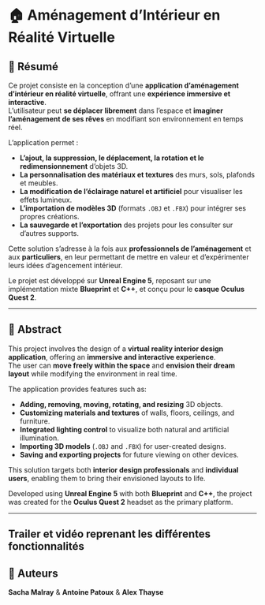 # 🏠 Aménagement d’Intérieur en Réalité Virtuelle  

## 🎯 Résumé  
Ce projet consiste en la conception d’une **application d’aménagement d’intérieur en réalité virtuelle**, offrant une **expérience immersive et interactive**.  
L’utilisateur peut **se déplacer librement** dans l’espace et **imaginer l’aménagement de ses rêves** en modifiant son environnement en temps réel.  

L’application permet :  
- **L’ajout, la suppression, le déplacement, la rotation et le redimensionnement** d’objets 3D.  
- **La personnalisation des matériaux et textures** des murs, sols, plafonds et meubles.  
- **La modification de l’éclairage naturel et artificiel** pour visualiser les effets lumineux.  
- **L’importation de modèles 3D** (formats `.OBJ` et `.FBX`) pour intégrer ses propres créations.  
- **La sauvegarde et l’exportation** des projets pour les consulter sur d’autres supports.  

Cette solution s’adresse à la fois aux **professionnels de l’aménagement** et aux **particuliers**, en leur permettant de mettre en valeur et d’expérimenter leurs idées d’agencement intérieur.  

Le projet est développé sur **Unreal Engine 5**, reposant sur une implémentation mixte **Blueprint** et **C++**, et conçu pour le **casque Oculus Quest 2**.  

---

## 🧠 Abstract  
This project involves the design of a **virtual reality interior design application**, offering an **immersive and interactive experience**.  
The user can **move freely within the space** and **envision their dream layout** while modifying the environment in real time.  

The application provides features such as:  
- **Adding, removing, moving, rotating, and resizing** 3D objects.  
- **Customizing materials and textures** of walls, floors, ceilings, and furniture.  
- **Integrated lighting control** to visualize both natural and artificial illumination.  
- **Importing 3D models** (`.OBJ` and `.FBX`) for user-created designs.  
- **Saving and exporting projects** for future viewing on other devices.  

This solution targets both **interior design professionals** and **individual users**, enabling them to bring their envisioned layouts to life.  

Developed using **Unreal Engine 5** with both **Blueprint** and **C++**, the project was created for the **Oculus Quest 2** headset as the primary platform.  

---

## Trailer et vidéo reprenant les différentes fonctionnalités


## 👤 Auteurs  
**Sacha Malray** & **Antoine Patoux** & **Alex Thayse**
